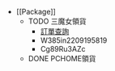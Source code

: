 - [[Package]]
	- TODO 三魔女領貨
		- [訂單查詢](https://mangasickxox.waca.store/order/query)
		- W385in2209195819
		- Cg89Ru3AZc
	- DONE PCHOME領貨